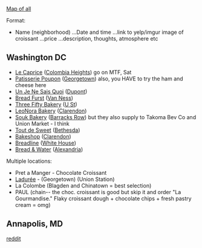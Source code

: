 [Map of all](https://drive.google.com/open?id=1j-yB5jPe90GAO4fCvwlkR8FCrNg&usp=sharing)

Format:

* Name (neighborhood)
...Date and time
...link to yelp/imgur image of croissant
...price
...description, thoughts, atmosphere etc

## Washington DC

* [Le Caprice](https://lecapricedc.com/) ([Colombia Heights](https://www.google.com/maps/place/Le+Caprice+DC+Caf%C3%A9+Bakery/@38.9325711,-77.0329266,15z/data=!4m5!3m4!1s0x0:0x39814c87fb570125!8m2!3d38.9325711!4d-77.0329266))
go on MTF, Sat
* [Patisserie Poupon](https://www.patisseriepoupon.net/) ([Georgetown](https://www.google.com/maps/place/Patisserie+Poupon-Georgetown+DC/@38.9116088,-77.0653049,15z/data=!4m2!3m1!1s0x0:0xf72f2ddecabc7e74?sa=X&ved=0ahUKEwj9gfmcnabXAhUB4CYKHcjuCsAQ_BIIgwEwCg))
also, you HAVE to try the ham and cheese here
* [Un Je Ne Sais Quoi](https://www.yelp.com/biz/un-je-ne-sais-quoi-washington) ([Dupont](https://www.google.com/maps/place/Un+je+ne+sais+Quoi.../@38.9088239,-77.0426137,15z/data=!4m5!3m4!1s0x0:0x9f363719e25e849e!8m2!3d38.9088239!4d-77.0426137))
* [Bread Furst](http://www.breadfurst.com/) ([Van Ness](https://www.google.com/maps/place/Bread+Furst/@38.9474631,-77.0659413,15z/data=!4m5!3m4!1s0x0:0x6df261d3f0eec215!8m2!3d38.9474631!4d-77.0659413))
* [Three Fifty Bakery](http://threefifty.com/) ([U St](https://www.google.com/maps/place/ThreeFifty+Bakery+and+Coffee+Bar/@38.9166296,-77.0408985,17z/data=!3m1!4b1!4m5!3m4!1s0x89b7b7c3538ace91:0x879859ee997a38b5!8m2!3d38.9166254!4d-77.0387098))
* [LeoNora Bakery](https://www.yelp.com/biz/leonora-bakery-arlington) ([Clarendon](https://www.google.com/maps/place/LeoNora+Gourmet+Bakery/@38.8862399,-77.099316,17z/data=!3m1!4b1!4m5!3m4!1s0x89b7b683f4fa11b9:0xfb29562e01c2a3ab!8m2!3d38.8862357!4d-77.0971273))
* [Souk Bakery](https://www.dcsouk.com/) ([Barracks Row](https://www.google.com/maps/place/Souk/@38.8810102,-76.9974617,17z/data=!3m1!4b1!4m5!3m4!1s0x89b7b9cccd9e56b7:0x2583a503ce311bcc!8m2!3d38.881006!4d-76.995273))
but they also supply to Takoma Bev Co and Union Market - I think
* [Tout de Sweet](https://www.toutdesweetshop.com/) ([Bethesda](https://www.google.com/maps/place/Tout+De+Sweet+Pastry+Shop/@38.9891266,-77.0979875,17z/data=!3m1!4b1!4m5!3m4!1s0x89b7c9640fccde89:0x46b8363850834ac1!8m2!3d38.9891225!4d-77.0957988))
* [Bakeshop](http://www.bakeshopva.com/) ([Clarendon](https://www.google.com/maps/place/Bakeshop/@38.8858495,-77.0949809,17z/data=!3m1!4b1!4m5!3m4!1s0x89b7b685c0796a43:0x411afafb1ad6275!8m2!3d38.8858453!4d-77.0927922))
* [Breadline](http://breadline.com/) ([White House](https://www.google.com/maps/place/Bread+Line/@38.8996101,-77.0431241,17z/data=!3m1!4b1!4m5!3m4!1s0x89b7b7bba363ed7b:0x31f2a7b2c60843e8!8m2!3d38.8996059!4d-77.0409354))
* [Bread & Water](http://www.breadandwatercompany.com/) ([Alexandria](https://www.google.com/maps/place/Bread+%26+Water+Company/@38.7757887,-77.0593394,15z/data=!4m5!3m4!1s0x0:0xe6998124980514b5!8m2!3d38.7757887!4d-77.0593394))

Multiple locations:
* Pret a Manger - Chocolate Croissant
* [Ladurée](https://www.laduree.fr/en/) - (Georgetown) (Union Station) 
* La Colombe (Blagden and Chinatown = best selection)
* PAUL (chain-- the choc. croissant is good but skip it and order "La Gourmandise." Flaky croissant dough + chocolate chips + fresh pastry cream = omg)

## Annapolis, MD

[reddit](https://www.reddit.com/r/washingtondc/comments/6wjs07/best_chocolate_croissant_in_dc/)

